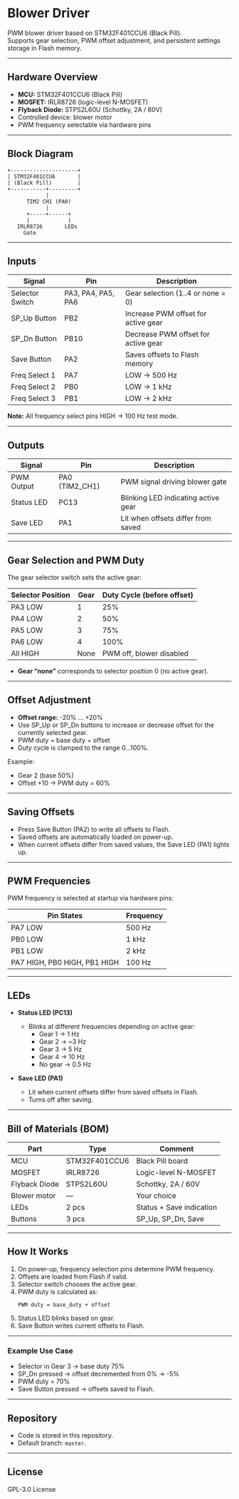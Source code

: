 # Blower Driver

PWM blower driver based on STM32F401CCU6 (Black Pill).  
Supports gear selection, PWM offset adjustment, and persistent settings storage in Flash memory.

---

## Hardware Overview

- **MCU:** STM32F401CCU6 (Black Pill)
- **MOSFET:** IRLR8726 (logic-level N-MOSFET)
- **Flyback Diode:** STPS2L60U (Schottky, 2A / 60V)
- Controlled device: blower motor
- PWM frequency selectable via hardware pins

---

## Block Diagram

```
+---------------------+
| STM32F401CCU6       |
| (Black Pill)        |
+-----------+---------+
            |
      TIM2 CH1 (PA0)
            |
      +-----+------+
      |            |
   IRLR8726       LEDs
     Gate
```

---

## Inputs

| Signal         | Pin            | Description                          |
|----------------|----------------|--------------------------------------|
| Selector Switch| PA3, PA4, PA5, PA6 | Gear selection (1..4 or none = 0) |
| SP_Up Button   | PB2            | Increase PWM offset for active gear  |
| SP_Dn Button   | PB10           | Decrease PWM offset for active gear  |
| Save Button    | PA2            | Saves offsets to Flash memory        |
| Freq Select 1  | PA7            | LOW → 500 Hz                         |
| Freq Select 2  | PB0            | LOW → 1 kHz                          |
| Freq Select 3  | PB1            | LOW → 2 kHz                          |

**Note:** All frequency select pins HIGH → 100 Hz test mode.

---

## Outputs

| Signal          | Pin        | Description                          |
|-----------------|------------|--------------------------------------|
| PWM Output      | PA0 (TIM2_CH1) | PWM signal driving blower gate |
| Status LED      | PC13       | Blinking LED indicating active gear  |
| Save LED        | PA1        | Lit when offsets differ from saved   |

---

## Gear Selection and PWM Duty

The gear selector switch sets the active gear:

| Selector Position | Gear | Duty Cycle (before offset) |
|-------------------|------|----------------------------|
| PA3 LOW           | 1    | 25%                        |
| PA4 LOW           | 2    | 50%                        |
| PA5 LOW           | 3    | 75%                        |
| PA6 LOW           | 4    | 100%                       |
| All HIGH          | None | PWM off, blower disabled   |

- **Gear “none”** corresponds to selector position 0 (no active gear).

---

## Offset Adjustment

- **Offset range:** -20% … +20%
- Use SP_Up or SP_Dn buttons to increase or decrease offset for the currently selected gear.
- PWM duty = base duty + offset
- Duty cycle is clamped to the range 0…100%.

Example:

- Gear 2 (base 50%)
- Offset +10 → PWM duty = 60%

---

## Saving Offsets

- Press Save Button (PA2) to write all offsets to Flash.
- Saved offsets are automatically loaded on power-up.
- When current offsets differ from saved values, the Save LED (PA1) lights up.

---

## PWM Frequencies

PWM frequency is selected at startup via hardware pins:

| Pin States                    | Frequency |
|-------------------------------|-----------|
| PA7 LOW                       | 500 Hz    |
| PB0 LOW                       | 1 kHz     |
| PB1 LOW                       | 2 kHz     |
| PA7 HIGH, PB0 HIGH, PB1 HIGH  | 100 Hz    |

---

## LEDs

- **Status LED (PC13)**  
  - Blinks at different frequencies depending on active gear:
    - Gear 1 → 1 Hz
    - Gear 2 → ~3 Hz
    - Gear 3 → 5 Hz
    - Gear 4 → 10 Hz
    - No gear → 0.5 Hz

- **Save LED (PA1)**  
  - Lit when current offsets differ from saved offsets in Flash.
  - Turns off after saving.

---

## Bill of Materials (BOM)

| Part                | Type                         | Comment                  |
|---------------------|------------------------------|--------------------------|
| MCU                 | STM32F401CCU6                | Black Pill board         |
| MOSFET              | IRLR8726                     | Logic-level N-MOSFET     |
| Flyback Diode       | STPS2L60U                    | Schottky, 2A / 60V       |
| Blower motor        | —                            | Your choice              |
| LEDs                | 2 pcs                        | Status + Save indication |
| Buttons             | 3 pcs                        | SP_Up, SP_Dn, Save       |

---

## How It Works

1. On power-up, frequency selection pins determine PWM frequency.
2. Offsets are loaded from Flash if valid.
3. Selector switch chooses the active gear.
4. PWM duty is calculated as:
    ```
    PWM duty = base_duty + offset
    ```
5. Status LED blinks based on gear.
6. Save Button writes current offsets to Flash.

---

### Example Use Case

- Selector in Gear 3 → base duty 75%
- SP_Dn pressed → offset decremented from 0% → -5%
- PWM duty = 70%
- Save Button pressed → offsets saved to Flash.

---

## Repository

- Code is stored in this repository.
- Default branch: `master`.

---

## License

GPL-3.0 License

